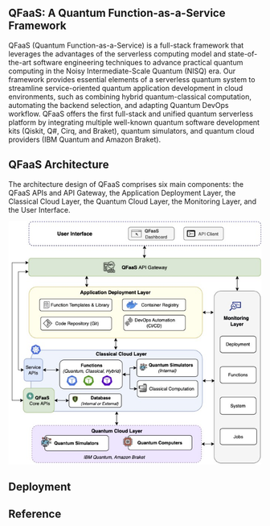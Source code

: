 ## QFaaS: A Quantum Function-as-a-Service Framework

QFaaS (Quantum Function-as-a-Service) is a full-stack framework that leverages the advantages of the serverless computing model and state-of-the-art software engineering techniques to advance practical quantum computing in the Noisy Intermediate-Scale Quantum (NISQ) era. Our framework provides essential elements of a serverless quantum system to streamline service-oriented quantum application development in cloud environments, such as combining hybrid quantum-classical computation, automating the backend selection, and adapting Quantum DevOps workflow. QFaaS offers the first full-stack and unified quantum serverless platform by integrating multiple well-known quantum software development kits (Qiskit, Q#, Cirq, and Braket), quantum simulators, and quantum cloud providers (IBM Quantum and Amazon Braket).

## QFaaS Architecture 
The architecture design of QFaaS comprises six main components: the QFaaS APIs and API Gateway, the Application Deployment Layer, the Classical Cloud Layer, the Quantum Cloud Layer, the Monitoring Layer, and the User Interface. 

![QFaaS Architecture](docs/images/qfaas-architecture.jpg "QFaaS Architecture")

## Deployment


## Reference
